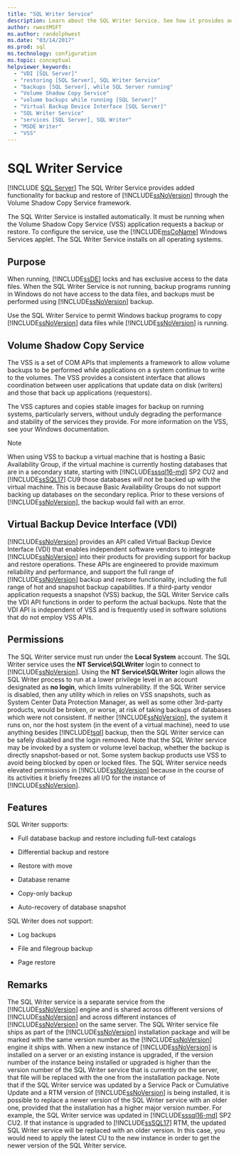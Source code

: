 ```yaml
---
title: "SQL Writer Service"
description: Learn about the SQL Writer Service. See how it provides added backup and restore functionality in SQL Server through the Volume Shadow Copy Service framework.
author: rwestMSFT
ms.author: randolphwest
ms.date: "03/14/2017"
ms.prod: sql
ms.technology: configuration
ms.topic: conceptual
helpviewer_keywords:
  - "VDI [SQL Server]"
  - "restoring [SQL Server], SQL Writer Service"
  - "backups [SQL Server], while SQL Server running"
  - "Volume Shadow Copy Service"
  - "volume backups while running [SQL Server]"
  - "Virtual Backup Device Interface [SQL Server]"
  - "SQL Writer Service"
  - "services [SQL Server], SQL Writer"
  - "MSDE Writer"
  - "VSS"
---
```

# SQL Writer Service
 [!INCLUDE [SQL Server](../../includes/applies-to-version/sqlserver.md)]
  The SQL Writer Service provides added functionality for backup and restore of [!INCLUDE[ssNoVersion](../../includes/ssnoversion-md.md)] through the Volume Shadow Copy Service framework.  
  
 The SQL Writer Service is installed automatically. It must be running when the Volume Shadow Copy Service (VSS) application requests a backup or restore. To configure the service, use the [!INCLUDE[msCoName](../../includes/msconame-md.md)] Windows Services applet. The SQL Writer Service installs on all operating systems.  
  
## Purpose  
 When running, [!INCLUDE[ssDE](../../includes/ssde-md.md)] locks and has exclusive access to the data files. When the SQL Writer Service is not running, backup programs running in Windows do not have access to the data files, and backups must be performed using [!INCLUDE[ssNoVersion](../../includes/ssnoversion-md.md)] backup.  
  
 Use the SQL Writer Service to permit Windows backup programs to copy [!INCLUDE[ssNoVersion](../../includes/ssnoversion-md.md)] data files while [!INCLUDE[ssNoVersion](../../includes/ssnoversion-md.md)] is running.  
  
## Volume Shadow Copy Service  
 The VSS is a set of COM APIs that implements a framework to allow volume backups to be performed while applications on a system continue to write to the volumes. The VSS provides a consistent interface that allows coordination between user applications that update data on disk (writers) and those that back up applications (requestors).  
  
 The VSS captures and copies stable images for backup on running systems, particularly servers, without unduly degrading the performance and stability of the services they provide. For more information on the VSS, see your Windows documentation.  

> [!NOTE]
> When using VSS to backup a virtual machine that is hosting a Basic Availability Group, if the virtual machine is currently hosting databases that are in a secondary state, starting with [!INCLUDE[sssql16-md](../../includes/sssql16-md.md)] SP2 CU2 and [!INCLUDE[ssSQL17](../../includes/sssql17-md.md)] CU9 those databases *will not* be backed up with the virtual machine.  This is because Basic Availability Groups do not support backing up databases on the secondary replica.  Prior to these versions of [!INCLUDE[ssNoVersion](../../includes/ssnoversion-md.md)], the backup would fail with an error.
  
## Virtual Backup Device Interface (VDI)  
 [!INCLUDE[ssNoVersion](../../includes/ssnoversion-md.md)] provides an API called Virtual Backup Device Interface (VDI) that enables independent software vendors to integrate [!INCLUDE[ssNoVersion](../../includes/ssnoversion-md.md)] into their products for providing support for backup and restore operations. These APIs are engineered to provide maximum reliability and performance, and support the full range of [!INCLUDE[ssNoVersion](../../includes/ssnoversion-md.md)] backup and restore functionality, including the full range of hot and snapshot backup capabilities. If a third-party vendor application requests a snapshot (VSS) backup, the SQL Writer Service calls the VDI API functions in order to perform the actual backups. Note that the VDI API is independent of VSS and is frequently used in software solutions that do not employ VSS APIs.
  
## Permissions  
 The SQL Writer service must run under the **Local System** account. The SQL Writer service uses the **NT Service\SQLWriter** login to connect to [!INCLUDE[ssNoVersion](../../includes/ssnoversion-md.md)]. Using the **NT Service\SQLWriter** login allows the SQL Writer process to run at a lower privilege level in an account designated as **no login**, which limits vulnerability. If the SQL Writer service is disabled, then any utility which in relies on VSS snapshots, such as System Center Data Protection Manager, as well as some other 3rd-party products, would be broken, or worse, at risk of taking backups of databases which were not consistent. If neither [!INCLUDE[ssNoVersion](../../includes/ssnoversion-md.md)], the system it runs on, nor the host system (in the event of a virtual machine), need to use anything besides [!INCLUDE[tsql](../../includes/tsql-md.md)] backup, then the SQL Writer service can be safely disabled and the login removed.  Note that the SQL Writer service may be invoked by a system or volume level backup, whether the backup is directly snapshot-based or not. Some system backup products use VSS to avoid being blocked by open or locked files. The SQL Writer service needs elevated permissions in [!INCLUDE[ssNoVersion](../../includes/ssnoversion-md.md)] because in the course of its activities it briefly freezes all I/O for the instance of [!INCLUDE[ssNoVersion](../../includes/ssnoversion-md.md)].  
  
## Features  
 SQL Writer supports:  
  
-   Full database backup and restore including full-text catalogs  
  
-   Differential backup and restore  
  
-   Restore with move  
  
-   Database rename  
  
-   Copy-only backup  
  
-   Auto-recovery of database snapshot  
  
 SQL Writer does not support:  
  
-   Log backups  
  
-   File and filegroup backup  
  
-   Page restore  
  
## Remarks
The SQL Writer service is a separate service from the [!INCLUDE[ssNoVersion](../../includes/ssnoversion-md.md)] engine and is shared across different versions of [!INCLUDE[ssNoVersion](../../includes/ssnoversion-md.md)] and across different instances of [!INCLUDE[ssNoVersion](../../includes/ssnoversion-md.md)] on the same server.  The SQL Writer service file ships as part of the [!INCLUDE[ssNoVersion](../../includes/ssnoversion-md.md)] installation package and will be marked with the same version number as the [!INCLUDE[ssNoVersion](../../includes/ssnoversion-md.md)] engine it ships with.  When a new instance of [!INCLUDE[ssNoVersion](../../includes/ssnoversion-md.md)] is installed on a server or an existing instance is upgraded, if the version number of the instance being installed or upgraded is higher than the version number of the SQL Writer service that is currently on the server, that file will be replaced with the one from the installation package.  Note that if the SQL Writer service was updated by a Service Pack or Cumulative Update and a RTM version of [!INCLUDE[ssNoVersion](../../includes/ssnoversion-md.md)] is being installed, it is possible to replace a newer version of the SQL Writer service with an older one, provided that the installation has a higher major version number.  For example, the SQL Writer service was updated in [!INCLUDE[sssql16-md](../../includes/sssql16-md.md)] SP2 CU2.  If that instance is upgraded to [!INCLUDE[ssSQL17](../../includes/sssql17-md.md)] RTM, the updated SQL Writer service will be replaced with an older version.  In this case, you would need to apply the latest CU to the new instance in order to get the newer version of the SQL Writer service.

